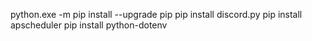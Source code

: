 python.exe -m pip install --upgrade pip
pip install discord.py
pip install apscheduler
pip install python-dotenv